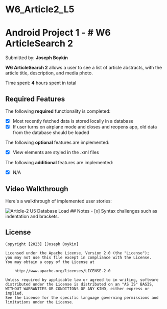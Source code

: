 # W6_Article2_L5

# Android Project 1 - # W6 ArticleSearch 2

Submitted by: **Joseph Boykin**

**W6 ArticleSearch 2** allows a user to see a list of article abstracts, with the article title, description, and media photo. 

Time spent: **4** hours spent in total

## Required Features

The following **required** functionality is completed:

- [x] Most recently fetched data is stored locally in a database
- [x] If user turns on airplane mode and closes and reopens app, old data from the database should be loaded

The following **optional** features are implemented:

- [x] View elements are styled in the .xml files

The following **additional** features are implemented:
* [x] N/A
	
## Video Walkthrough
Here's a walkthrough of implemented user stories:

<img src='https://github.com/joeboykin/W6-U5-Article2/blob/7f7c59e2675a29b7290027c261f0ca215ffad819/Database%20Loading.gif' title='Article-2 U5 Loading Database' width='' alt='Article-2 U5 Database Load' />
## Notes
- [x] Syntax challenges such as indentation and brackets.

## License
    Copyright [2023] [Joseph Boykin]

    Licensed under the Apache License, Version 2.0 (the "License");
    you may not use this file except in compliance with the License.
    You may obtain a copy of the License at

        http://www.apache.org/licenses/LICENSE-2.0

    Unless required by applicable law or agreed to in writing, software
    distributed under the License is distributed on an "AS IS" BASIS,
    WITHOUT WARRANTIES OR CONDITIONS OF ANY KIND, either express or implied.
    See the License for the specific language governing permissions and
    limitations under the License.
